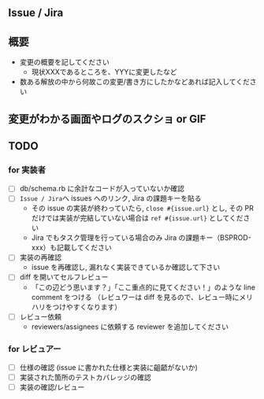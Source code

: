 ## Issue / Jira

## 概要

- 変更の概要を記してください
  - 現状XXXであるところを、YYYに変更したなど
- 数ある解放の中から何故この変更/書き方にしたかなどあれば記入してください

## 変更がわかる画面やログのスクショ or GIF

## TODO

### for 実装者

- [ ] db/schema.rb に余計なコードが入っていないか確認
- [ ] `Issue / Jira`へ issues へのリンク, Jira の課題キーを貼る
  - その issue の実装が終わっていたら, `close #{issue.url}` とし, その PR だけでは実装が完結していない場合は `ref #{issue.url}` としてください
  - Jira でもタスク管理を行っている場合のみ Jira の課題キー（BSPROD-xxx）も記載してください
- [ ] 実装の再確認
  - issue を再確認し, 漏れなく実装できているか確認して下さい
- [ ] diff を開いてセルフレビュー
  - 「この辺どう思います？」「ここ重点的に見てください！」のような line comment をつける
（レビュワーは diff を見るので、レビュー時にメリハリをつけやすくなります）
- [ ] レビュー依頼
  - reviewers/assignees に依頼する reviewer を追加してください

### for レビュアー

- [ ] 仕様の確認 (issue に書かれた仕様と実装に齟齬がないか)
- [ ] 実装された箇所のテストカバレッジの確認
- [ ] 実装の確認/レビュー